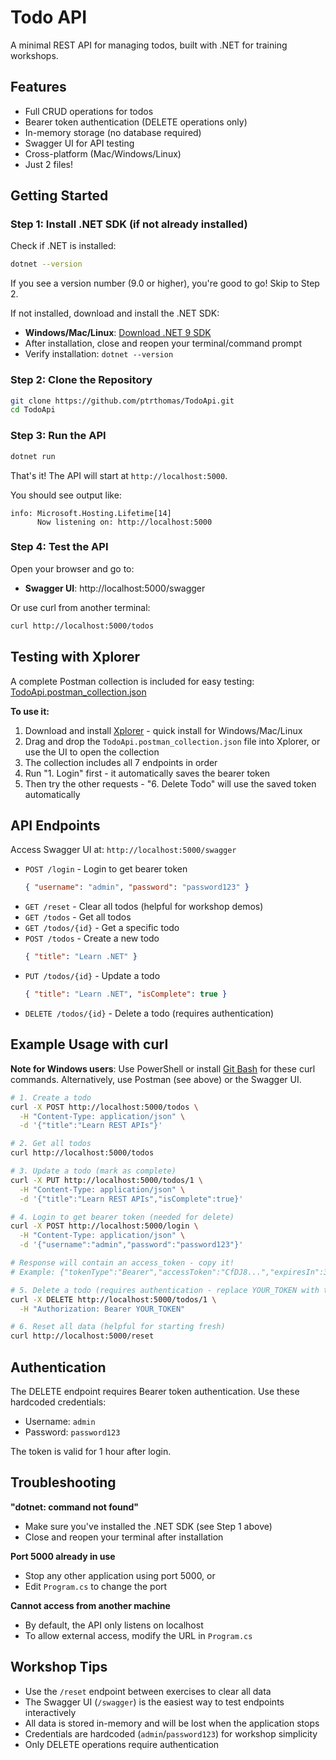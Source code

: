 # Todo API

A minimal REST API for managing todos, built with .NET for training workshops.

## Features

- Full CRUD operations for todos
- Bearer token authentication (DELETE operations only)
- In-memory storage (no database required)
- Swagger UI for API testing
- Cross-platform (Mac/Windows/Linux)
- Just 2 files!

## Getting Started

### Step 1: Install .NET SDK (if not already installed)

Check if .NET is installed:

```bash
dotnet --version
```

If you see a version number (9.0 or higher), you're good to go! Skip to Step 2.

If not installed, download and install the .NET SDK:

- **Windows/Mac/Linux**: [Download .NET 9 SDK](https://dotnet.microsoft.com/download/dotnet/9.0)
- After installation, close and reopen your terminal/command prompt
- Verify installation: `dotnet --version`

### Step 2: Clone the Repository

```bash
git clone https://github.com/ptrthomas/TodoApi.git
cd TodoApi
```

### Step 3: Run the API

```bash
dotnet run
```

That's it! The API will start at `http://localhost:5000`.

You should see output like:
```
info: Microsoft.Hosting.Lifetime[14]
      Now listening on: http://localhost:5000
```

### Step 4: Test the API

Open your browser and go to:
- **Swagger UI**: http://localhost:5000/swagger

Or use curl from another terminal:
```bash
curl http://localhost:5000/todos
```

## Testing with Xplorer

A complete Postman collection is included for easy testing: [TodoApi.postman_collection.json](TodoApi.postman_collection.json)

**To use it:**
1. Download and install [Xplorer](https://xplorer.karatelabs.io/) - quick install for Windows/Mac/Linux
2. Drag and drop the `TodoApi.postman_collection.json` file into Xplorer, or use the UI to open the collection
3. The collection includes all 7 endpoints in order
4. Run "1. Login" first - it automatically saves the bearer token
5. Then try the other requests - "6. Delete Todo" will use the saved token automatically

## API Endpoints

Access Swagger UI at: `http://localhost:5000/swagger`

- `POST /login` - Login to get bearer token
  ```json
  { "username": "admin", "password": "password123" }
  ```
- `GET /reset` - Clear all todos (helpful for workshop demos)
- `GET /todos` - Get all todos
- `GET /todos/{id}` - Get a specific todo
- `POST /todos` - Create a new todo
  ```json
  { "title": "Learn .NET" }
  ```
- `PUT /todos/{id}` - Update a todo
  ```json
  { "title": "Learn .NET", "isComplete": true }
  ```
- `DELETE /todos/{id}` - Delete a todo (requires authentication)

## Example Usage with curl

**Note for Windows users**: Use PowerShell or install [Git Bash](https://git-scm.com/downloads) for these curl commands. Alternatively, use Postman (see above) or the Swagger UI.

```bash
# 1. Create a todo
curl -X POST http://localhost:5000/todos \
  -H "Content-Type: application/json" \
  -d '{"title":"Learn REST APIs"}'

# 2. Get all todos
curl http://localhost:5000/todos

# 3. Update a todo (mark as complete)
curl -X PUT http://localhost:5000/todos/1 \
  -H "Content-Type: application/json" \
  -d '{"title":"Learn REST APIs","isComplete":true}'

# 4. Login to get bearer token (needed for delete)
curl -X POST http://localhost:5000/login \
  -H "Content-Type: application/json" \
  -d '{"username":"admin","password":"password123"}'

# Response will contain an access_token - copy it!
# Example: {"tokenType":"Bearer","accessToken":"CfDJ8...","expiresIn":3600}

# 5. Delete a todo (requires authentication - replace YOUR_TOKEN with the access_token from step 4)
curl -X DELETE http://localhost:5000/todos/1 \
  -H "Authorization: Bearer YOUR_TOKEN"

# 6. Reset all data (helpful for starting fresh)
curl http://localhost:5000/reset
```

## Authentication

The DELETE endpoint requires Bearer token authentication. Use these hardcoded credentials:

- Username: `admin`
- Password: `password123`

The token is valid for 1 hour after login.

## Troubleshooting

**"dotnet: command not found"**
- Make sure you've installed the .NET SDK (see Step 1 above)
- Close and reopen your terminal after installation

**Port 5000 already in use**
- Stop any other application using port 5000, or
- Edit `Program.cs` to change the port

**Cannot access from another machine**
- By default, the API only listens on localhost
- To allow external access, modify the URL in `Program.cs`

## Workshop Tips

- Use the `/reset` endpoint between exercises to clear all data
- The Swagger UI (`/swagger`) is the easiest way to test endpoints interactively
- All data is stored in-memory and will be lost when the application stops
- Credentials are hardcoded (`admin`/`password123`) for workshop simplicity
- Only DELETE operations require authentication

